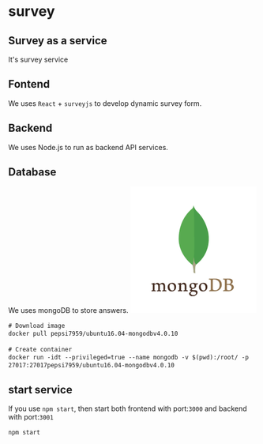 # survey
## Survey as a service
It's survey service

## Fontend
  We uses `React` + `surveyjs` to develop dynamic survey form.
  
## Backend
  We uses Node.js to run as backend API services.
  
## Database
  We uses mongoDB to store answers.
  ![](images/mongodb.png)
  
  ```
  # Download image
  docker pull pepsi7959/ubuntu16.04-mongodbv4.0.10
  
  # Create container
  docker run -idt --privileged=true --name mongodb -v $(pwd):/root/ -p 27017:27017pepsi7959/ubuntu16.04-mongodbv4.0.10 
  ```

## start service
If you use `npm start`, then start both frontend with port:`3000` and backend with port:`3001`
```bash
npm start
```
